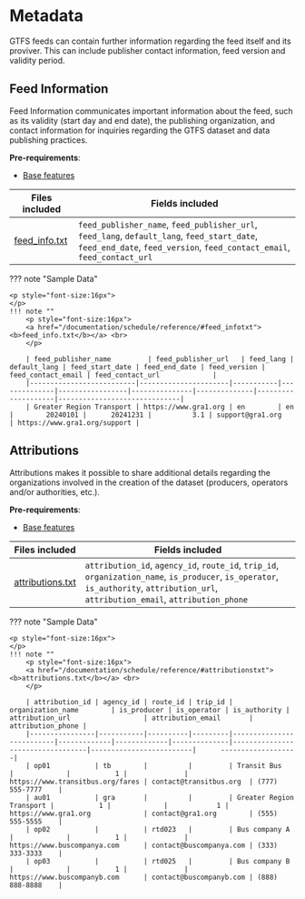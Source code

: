 # Metadata
GTFS feeds can contain further information regarding the feed itself and its proviver. This can include publisher contact information, feed version and validity period.

## Feed Information


Feed Information communicates important information about the feed, such as its validity (start day and end date), the publishing organization, and contact information for inquiries regarding the GTFS dataset and data publishing practices.  

**Pre-requirements**: 

- [Base features](/getting_started/features/base)

| Files included                   | Fields included   |
|----------------------------------|-------------------|
|[feed_info.txt](/documentation/schedule/reference/#feed_infotxt)|`feed_publisher_name`, `feed_publisher_url`, `feed_lang`, `default_lang`, `feed_start_date`, `feed_end_date`, `feed_version`, `feed_contact_email`, `feed_contact_url` |

??? note "Sample Data"

    <p style="font-size:16px">
    </p>
    !!! note ""
        <p style="font-size:16px">
        <a href="/documentation/schedule/reference/#feed_infotxt"><b>feed_info.txt</b></a> <br>
        </p>

        | feed_publisher_name	      | feed_publisher_url   | feed_lang | default_lang | feed_start_date | feed_end_date | feed_version | feed_contact_email | feed_contact_url             |
        |--------------------------|----------------------|-----------|--------------|-----------------|---------------|--------------|--------------------|------------------------------|
        | Greater Region Transport | https://www.gra1.org | en        | en           |        20240101 |      20241231 |          3.1 | support@gra1.org   | https://www.gra1.org/support |

## Attributions

Attributions makes it possible to share additional details regarding the organizations involved in the creation of the dataset (producers, operators and/or authorities, etc.).

**Pre-requirements**: 

- [Base features](/getting_started/features/base)

| Files included                   | Fields included   |
|----------------------------------|-------------------|
|[attributions.txt](/documentation/schedule/reference/#attributionstxt) |`attribution_id`, `agency_id`, `route_id`, `trip_id`, `organization_name`, `is_producer`, `is_operator`, `is_authority`, `attribution_url`, `attribution_email`, `attribution_phone` |

??? note "Sample Data"

    <p style="font-size:16px"> 
    </p>
    !!! note ""
        <p style="font-size:16px">
        <a href="/documentation/schedule/reference/#attributionstxt"><b>attributions.txt</b></a> <br>
        </p>

        | attribution_id | agency_id | route_id | trip_id | organization_name        | is_producer | is_operator | is_authority | attribution_url                  | attribution_email       | attribution_phone |
        |----------------|-----------|----------|---------|--------------------------|-------------|-------------|--------------|----------------------------------|-------------------------|      -------------------|
        | op01           | tb        |          |         | Transit Bus              |             |           1 |              | https://www.transitbus.org/fares | contact@transitbus.org  | (777)        555-7777    |
        | au01           | gra       |          |         | Greater Region Transport |           1 |             |            1 | https://www.gra1.org             | contact@gra1.org        | (555)        555-5555    |
        | op02           |           | rtd023   |         | Bus company A            |             |           1 |              | https://www.buscompanya.com      | contact@buscompanya.com | (333)        333-3333    |
        | op03           |           | rtd025   |         | Bus company B            |             |           1 |              | https://www.buscompanyb.com      | contact@buscompanyb.com | (888)        888-8888    |
